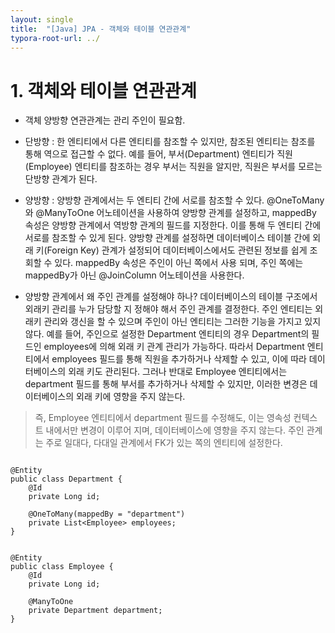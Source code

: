 ```yaml
---
layout: single
title:  "[Java] JPA - 객체와 테이블 연관관계"
typora-root-url: ../
---
```




# 1. 객체와 테이블 연관관계

- 객체 양방향 연관관계는 관리 주인이 필요함.

- 단방향 : 한 엔티티에서 다른 엔티티를 참조할 수 있지만, 참조된 엔티티는 참조를 통해 역으로 접근할 수 없다. 예를 들어, 부서(Department) 엔티티가 직원(Employee) 엔티티를 참조하는 경우 부서는 직원을 알지만, 직원은 부서를 모르는 단방향 관계가 된다.

- 양방향 : 양방향 관계에서는 두 엔티티 간에 서로를 참조할 수 있다. 
@OneToMany와 @ManyToOne 어노테이션을 사용하여 양방향 관계를 설정하고, mappedBy 속성은 양방향 관계에서 역방향 관계의 필드를 지정한다. 
이를 통해 두 엔티티 간에 서로를 참조할 수 있게 된다. 양방향 관계를 설정하면 데이터베이스 테이블 간에 외래 키(Foreign Key) 관계가 설정되어 데이터베이스에서도 관련된 정보를 쉽게 조회할 수 있다.
mappedBy 속성은 주인이 아닌 쪽에서 사용 되며, 주인 쪽에는 mappedBy가 아닌 @JoinColumn 어노테이션을 사용한다. 

- 양방향 관계에서 왜 주인 관계를 설정해야 하나? 
  데이터베이스의 테이블 구조에서 외래키 관리를 누가 담당할 지 정해야 해서 주인 관계를 결정한다. 주인 엔티티는 외래키 관리와 갱신을 할 수 있으며 주인이 아닌 엔티티는 그러한 기능을 가지고 있지 않다.
  예를 들어, 주인으로 설정한 Department 엔티티의 경우 Department의 필드인 employees에 의해 외래 키 관계 관리가 가능하다. 따라서 Department 엔티티에서 employees 필드를 통해 직원을 추가하거나 삭제할 수 있고, 이에 따라 데이터베이스의 외래 키도 관리된다. 그러나 반대로 Employee 엔티티에서는 department 필드를 통해 부서를 추가하거나 삭제할 수 있지만, 이러한 변경은 데이터베이스의 외래 키에 영향을 주지 않는다.
>즉, Employee 엔티티에서 department 필드를 수정해도, 이는 영속성 컨텍스트 내에서만 변경이 이루어 지며, 데이터베이스에 영향을 주지 않는다.
>주인 관계는 주로 일대다, 다대일 관계에서 FK가 있는 쪽의 엔티티에 설정한다. 

```

@Entity
public class Department {
    @Id
    private Long id;
    
    @OneToMany(mappedBy = "department")
    private List<Employee> employees;
}


@Entity
public class Employee {
    @Id
    private Long id;
    
    @ManyToOne
    private Department department;
}

```


